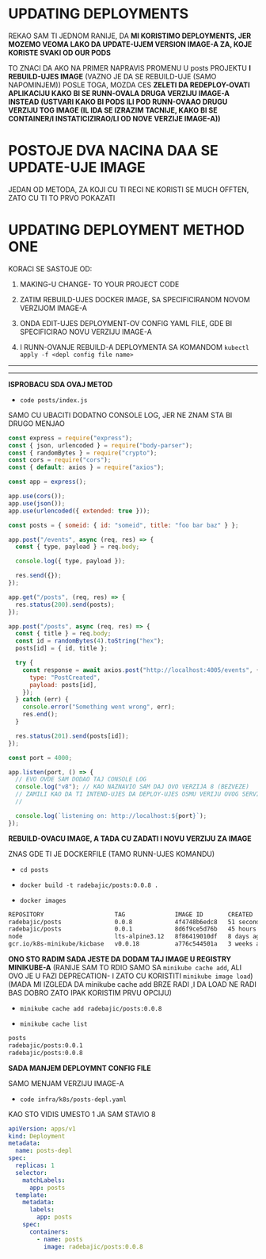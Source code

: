 # UPDATING DEPLOYMENTS

REKAO SAM TI JEDNOM RANIJE, DA **MI KORISTIMO DEPLOYMENTS, JER MOZEMO VEOMA LAKO DA UPDATE-UJEM VERSION IMAGE-A ZA, KOJE KORISTE SVAKI OD OUR PODS**

TO ZNACI DA AKO NA PRIMER NAPRAVIS PROMENU U posts PROJEKTU **I REBUILD-UJES IMAGE** (VAZNO JE DA SE REBUILD-UJE (SAMO NAPOMINJEM)) POSLE TOGA, MOZDA CES **ZELETI DA REDEPLOY-OVATI APLIKACIJU KAKO BI SE RUNN-OVALA DRUGA VERZIJU IMAGE-A INSTEAD (USTVARI KAKO BI PODS ILI POD RUNN-OVAAO DRUGU VERZIJU TOG IMAGE (IL IDA SE IZRAZIM TACNIJE, KAKO BI SE CONTAINER/I INSTATICIZIRAO/LI OD NOVE VERZIJE IMAGE-A))**

# POSTOJE DVA NACINA DAA SE UPDATE-UJE IMAGE

JEDAN OD METODA, ZA KOJI CU TI RECI NE KORISTI SE MUCH OFFTEN, ZATO CU TI TO PRVO POKAZATI

# UPDATING DEPLOYMENT METHOD ONE

KORACI SE SASTOJE OD:

1. MAKING-U CHANGE- TO YOUR PROJECT CODE

2. ZATIM REBUILD-UJES DOCKER IMAGE, SA SPECIFICIRANOM NOVOM VERZIJOM IMAGE-A

3. ONDA EDIT-UJES DEPLOYMENT-OV CONFIG YAML FILE, GDE BI SPECIFICIRAO NOVU VERZIJU IMAGE-A

4. I RUNN-OVANJE REBUILD-A DEPLOYMENTA SA KOMANDOM
  `kubectl apply -f <depl config file name>`

***
***

**ISPROBACU SDA OVAJ METOD**

- `code posts/index.js`

SAMO CU UBACITI DODATNO CONSOLE LOG, JER NE ZNAM STA BI DRUGO MENJAO

```js
const express = require("express");
const { json, urlencoded } = require("body-parser");
const { randomBytes } = require("crypto");
const cors = require("cors");
const { default: axios } = require("axios");

const app = express();

app.use(cors());
app.use(json());
app.use(urlencoded({ extended: true }));

const posts = { someid: { id: "someid", title: "foo bar baz" } };

app.post("/events", async (req, res) => {
  const { type, payload } = req.body;

  console.log({ type, payload });

  res.send({});
});

app.get("/posts", (req, res) => {
  res.status(200).send(posts);
});

app.post("/posts", async (req, res) => {
  const { title } = req.body;
  const id = randomBytes(4).toString("hex");
  posts[id] = { id, title };

  try {
    const response = await axios.post("http://localhost:4005/events", {
      type: "PostCreated",
      payload: posts[id],
    });
  } catch (err) {
    console.error("Something went wrong", err);
    res.end();
  }

  res.status(201).send(posts[id]);
});

const port = 4000;

app.listen(port, () => {
  // EVO OVDE SAM DODAO TAJ CONSOLE LOG
  console.log("v8"); // KAO NAZNAVIO SAM DAJ OVO VERZIJA 8 (BEZVEZE)
  // ZAMILI KAO DA TI INTEND-UJES DA DEPLOY-UJES OSMU VERIJU OVOG SERVISA
  //

  console.log(`listening on: http://localhost:${port}`);
});

```

**REBUILD-OVACU IMAGE, A TADA CU ZADATI I NOVU VERZIJU ZA IMAGE**

ZNAS GDE TI JE DOCKERFILE (TAMO RUNN-UJES KOMANDU)

- `cd posts`

- `docker build -t radebajic/posts:0.0.8 .`

- `docker images`

```zsh
REPOSITORY                    TAG              IMAGE ID       CREATED          SIZE
radebajic/posts               0.0.8            4f4748b6edc8   51 seconds ago   125MB
radebajic/posts               0.0.1            8d6f9ce5d76b   45 hours ago     125MB
node                          lts-alpine3.12   8f86419010df   8 days ago       117MB
gcr.io/k8s-minikube/kicbase   v0.0.18          a776c544501a   3 weeks ago      1.08GB
```

**ONO STO RADIM SADA JESTE DA DODAM TAJ IMAGE U REGISTRY MINIKUBE-A** (RANIJE SAM TO RDIO SAMO SA `minikube cache add`, ALI OVO JE U FAZI DEPRECATION- I ZATO CU KORISTITI `minikube image load`) (MADA MI IZGLEDA DA minikube cache add BRZE RADI ,I DA LOAD NE RADI BAS DOBRO ZATO IPAK KORISTIM PRVU OPCIJU)

- `minikube cache add radebajic/posts:0.0.8`

- `minikube cache list`

```zsh
posts
radebajic/posts:0.0.1
radebajic/posts:0.0.8
```

**SADA MANJEM DEPLOYMNT CONFIG FILE**

SAMO MENJAM VERZIJU IMAGE-A

- `code infra/k8s/posts-depl.yaml`

KAO STO VIDIS UMESTO 1 JA SAM STAVIO 8

```yaml
apiVersion: apps/v1
kind: Deployment
metadata:
  name: posts-depl
spec:
  replicas: 1
  selector:
    matchLabels:
      app: posts
  template:
    metadata:
      labels:
        app: posts
    spec:
      containers:
        - name: posts
          image: radebajic/posts:0.0.8
```
